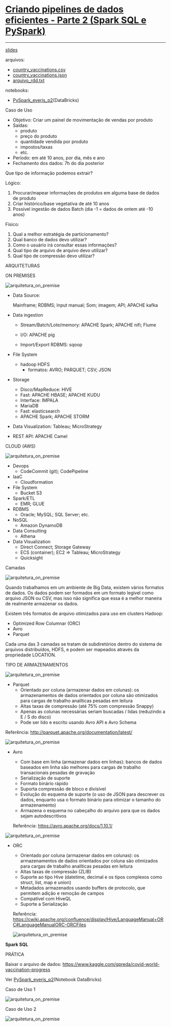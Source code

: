 # **<u>Criando pipelines de dados eficientes - Parte 2 (Spark SQL e PySpark)</u>**

------

[slides](./slides/slides_live_10.pdf)

arquivos:

- [country_vaccinations.csv](./arquivos/country_vaccinations.csv)
- [country_vaccinations.json](./arquivos/country_vaccinations.json)
- [arquivo_rdd.txt](./arquivos/arquivo_rdd.txt)

notebooks:

- [PySpark_everis_p2](./arquivos/PySpark_everis_p2.ipynb)(DataBricks)

  

Caso de Uso

- Objetivo: Criar um painel de movimentação de vendas por produto
- Saídas:
  - produto
  - preço do produto
  - quantidade vendida por produto
  - impostos/taxas
  - etc.
- Período: em até 10 anos, por dia, mês e ano
- Fechamento dos dados: 7h do dia posterior



Que tipo de informação podemos extrair?

Lógico:

1. Procurar/mapear informações de produtos em alguma base de dados de produto
2. Criar histórico/base vegetativa de até 10 anos
3. Possível ingestão de dados Batch (dia -1 = dados de ontem até -10 anos)

Físico:

1. Qual a melhor estratégia de particionamento?
2. Qual banco de dados devo utilizar?
3. Como o usuário irá consultar essas informações?
4. Qual tipo de arquivo de arquivo devo utilizar?
5. Qual tipo de compressão devo utilizar?



ARQUITETURAS

ON PREMISES

![arquitetura_on_premise](.\img\arquitetura_on_premise.png)

- Data Source:

  Mainframe; RDBMS; Input manual; Som; imagem; API; APACHE kafka

- Data ingestion

  - Stream/Batch/Lote/memory: APACHE Spark; APACHE nifi; Flume

  - I/O: APACHE pig
  - Import/Export RDBMS: sqoop

- File System
  - hadoop HDFS
    - formatos: AVRO; PARQUET; CSV; JSON
- Storage
  - Disco/MapReduce: HIVE
  - Fast: APACHE HBASE; APACHE KUDU
  - Interface: IMPALA
  - MariaDB
  - Fast: elasticsearch
  - APACHE Spark; APACHE STORM
- Data Visualization: Tableau; MicroStrategy
- REST API: APACHE Camel

CLOUD (AWS)

![arquitetura_on_premise](.\img\arquitetura_cloud_aws.png)

- Devops
  - CodeCommit (git); CodePipeline
- IaaC
  - Cloudformation
- File System
  - Bucket S3
- Spark/ETL
  - EMR; GLUE
- RDBMS
  - Oracle; MySQL; SQL Server; etc.
- NoSQL
  - Amazon DynamoDB
- Data Consulting
  - Athena
- Data Visualization
  - Direct Connect;  Storage Gateway
  - ECS (container); EC2 => Tableau; MicroStrategy
  - Quicksight



Camadas

![arquitetura_on_premise](.\img\camadas.png)

Quando trabalhamos em um ambiente de Big Data, existem vários formatos de dados. Os dados podem ser formados em um formato legível como arquivo JSON ou CSV, mas isso não significa que essa é a melhor maneira de realmente armazenar os dados.

Existem três formatos de arquivo otimizados para uso em clusters Hadoop:

- Optimized Row Columnar (ORC)
- Avro
- Parquet

Cada uma das 3 camadas se tratam de subdiretórios dentro do sistema de arquivos distribuídos, HDFS, e podem ser mapeados através da propriedade LOCATION.



TIPO DE ARMAZENAMENTOS

![arquitetura_on_premise](.\img\tipos_armazenamento.png)

- Parquet
  - Orientado por coluna (armazenar dados em colunas): os armazenamentos de dados orientados por coluna são otimizados para cargas de trabalho analíticas pesadas em leitura
  - Altas taxas de compressão (até 75% com compressão Snappy)
  - Apenas as colunas necessárias seriam buscadas / lidas (reduzindo a E / S do disco)
  - Pode ser lido e escrito usando Avro API e Avro Schema

Referência: http://parquet.apache.org/documentation/latest/

![arquitetura_on_premise](.\img\formato_parquet.png)

- Avro

  - Com base em linha (armazenar dados em linhas): bancos de dados baseados em linha são melhores para cargas de trabalho transacionais pesadas de gravação
  - Serialização de suporte
  - Formato binário rápido
  - Suporta compressão de bloco e divisível
  - Evolução do esquema de suporte (o uso de JSON para descrever os dados, enquanto usa o formato binário para otimizar o tamanho do armazenamento)
  - Armazena o esquema no cabeçalho do arquivo para que os dados sejam autodescritivos

  Referência: https://avro.apache.org/docs/1.10.1/

![arquitetura_on_premise](.\img\formato_avro.png)

- ORC

  - Orientado por coluna (armazenar dados em colunas): os armazenamentos de dados orientados por coluna são otimizados para cargas de trabalho analíticas pesadas em leitura
  - Altas taxas de compressão (ZLIB)
  - Suporte ao tipo Hive (datetime, decimal e os tipos complexos como struct, list, map e union)
  - Metadados armazenados usando buffers de protocolo, que permitem adição e remoção de campos
  - Compatível com HiveQL
  - Suporte a Serialização

  Referência: https://cwiki.apache.org/confluence/display/Hive/LanguageManual+ORC#LanguageManualORC-ORCFiles

  ![arquitetura_on_premise](.\img\formato_orc.png)



**Spark SQL**



PRÁTICA

Baixar o arquivo  de dados: https://www.kaggle.com/gpreda/covid-world-vaccination-progress

Ver [PySpark_everis_p2](./arquivos/PySpark_everis_p2.ipynb)(Notebook DataBricks)



Caso de Uso 1

![arquitetura_on_premise](.\img\caso_uso_1.png)

Caso de Uso 2

![arquitetura_on_premise](.\img\caso_uso_2.png)